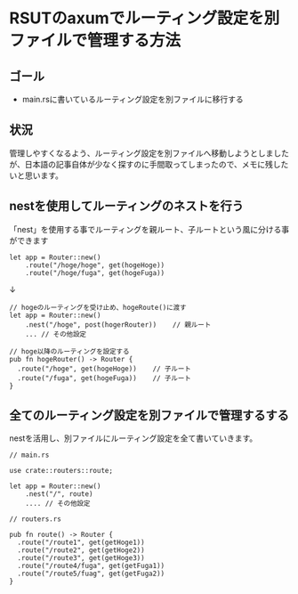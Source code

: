 # RSUTのaxumでルーティング設定を別ファイルで管理する方法

## ゴール
- main.rsに書いているルーティング設定を別ファイルに移行する

## 状況
管理しやすくなるよう、ルーティング設定を別ファイルへ移動しようとしましたが、日本語の記事自体が少なく探すのに手間取ってしまったので、メモに残したいと思います。

## nestを使用してルーティングのネストを行う

「nest」を使用する事でルーティングを親ルート、子ルートという風に分ける事ができます

```
let app = Router::new()
    .route("/hoge/hoge", get(hogeHoge))
    .route("/hoge/fuga", get(hogeFuga))
```

↓

```
// hogeのルーティングを受け止め、hogeRoute()に渡す
let app = Router::new()
    .nest("/hoge", post(hogerRouter))    // 親ルート
    ... // その他設定

// hoge以降のルーティングを設定する
pub fn hogeRouter() -> Router {
  .route("/hoge", get(hogeHoge))    // 子ルート
  .route("/fuga", get(hogeFuga))    // 子ルート
}
```

## 全てのルーティング設定を別ファイルで管理するする

nestを活用し、別ファイルにルーティング設定を全て書いていきます。

```
// main.rs

use crate::routers::route;

let app = Router::new()
    .nest("/", route)
    .... // その他設定
```

```
// routers.rs

pub fn route() -> Router {
  .route("/route1", get(getHoge1))
  .route("/route2", get(getHoge2))
  .route("/route3", get(getHoge3))
  .route("/route4/fuga", get(getFuga1))
  .route("/route5/fuag", get(getFuga2))
}
```